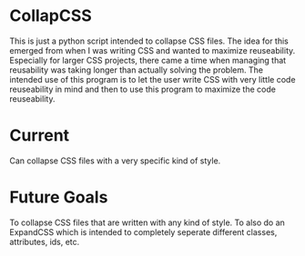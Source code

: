 # CollapCSS

This is just a python script intended to collapse CSS files. The idea for this emerged from when I was writing CSS and wanted to maximize reuseability. Especially for larger CSS projects, there came a time when managing that reusability was taking longer than actually solving the problem. The intended use of this program is to let the user write CSS with very little code reuseability in mind and then to use this program to maximize the code reuseability.

# Current

Can collapse CSS files with a very specific kind of style.

# Future Goals

To collapse CSS files that are written with any kind of style.
To also do an ExpandCSS which is intended to completely seperate different classes, attributes, ids, etc.